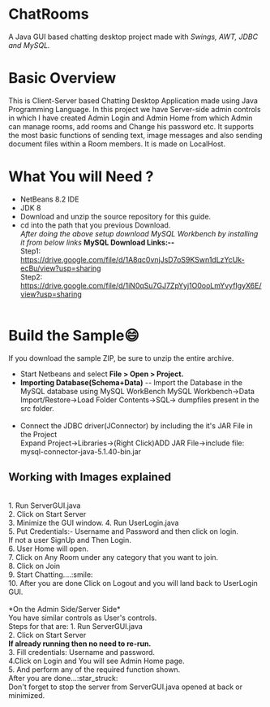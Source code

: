# ChatRooms
A Java GUI based chatting desktop project made with *Swings, AWT, JDBC and MySQL.*
<br>
# Basic Overview 
This is Client-Server based Chatting Desktop Application made using Java Programming Language. In this project we have Server-side admin controls in which I have created Admin Login and Admin Home from which Admin can manage rooms, add rooms and Change his password etc. It supports the most basic functions of sending text, image messages and also sending document files within a Room members.
It is made on LocalHost.
# What You will Need ?
- NetBeans 8.2 IDE 
- JDK 8
- Download and unzip the source repository for this guide.
- cd into the path that you previous Download.<br>
*After doing the above setup download MySQL Workbench by installing it from below links*
<b> MySQL Download Links:--</b><br>
Step1:<br>
https://drive.google.com/file/d/1A8qc0vnjJsD7oS9KSwn1dLzYcUk-ecBu/view?usp=sharing <br>
Step2:<br>
https://drive.google.com/file/d/1iN0qSu7GJ7ZpYyj1O0ooLmYvyfIgyX6E/view?usp=sharing
<br></br>
# Build the Sample:smile:
If you download the sample ZIP, be sure to unzip the entire archive.</ol>
- Start Netbeans and select <b> File > Open > Project.</b><br>
- <b>Importing Database(Schema+Data)</b>
-- Import the Database in the MySQL database using MySQL WorkBench
MySQL Workbench->Data Import/Restore->Load Folder Contents->SQL-> dumpfiles present in the src folder.
<br></br>
- Connect the JDBC driver(JConnector) by including the it's JAR File in the Project<br>
Expand Project->Libraries->(Right Click)ADD JAR File->include file: mysql-connector-java-5.1.40-bin.jar
<h2>Working with Images explained</h2><br>
1. Run ServerGUI.java <br>
2. Click on Start Server<br>
3. Minimize the GUI window.
4. Run UserLogin.java<br>
5. Put Credentials:- Username and Password and then click on login.<br>
If not a user SignUp and Then Login.<br>
6. User Home will open.<br>
7. Click on Any Room under any category that you want to join.<br>
8. Click on Join <br>
9. Start Chatting....:smile: <br>
10. After you are done Click on Logout and you will land back to UserLogin GUI.
<br>
</br>
*On the Admin Side/Server Side*<br>
You have similar controls as User's controls.<br>
Steps for that are:
1. Run ServerGUI.java<br> 
2. Click on Start Server<br>
<b>If already running then no need to re-run.</b><br>
3. Fill credentials: Username and password.<br>
4.Click on Login and You will see Admin Home page.<br>
5. And perform any of the required function shown.<br>
After you are done...:star_struck: <br>
Don't forget to stop the server from ServerGUI.java opened at back or minimized.








